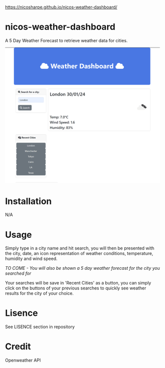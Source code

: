 https://nicosharpe.github.io/nicos-weather-dashboard/

# nicos-weather-dashboard

A 5 Day Weather Forecast to retrieve weather data for cities.

<img src="./images/Screenshot 2024-01-30 225253.png">


# Installation

N/A


# Usage

Simply type in a city name and hit search, you will then be presented with the city, date, an icon representation of weather conditions,  temperature, humidity and wind speed.

*TO COME - You will also be shown a 5 day weather forecast for the city you searched for*

Your searches will be save in 'Recent Cities' as a button, you can simply click on the buttons of your previous searches to quickly see weather results for the city of your choice.


# Lisence

See LISENCE section in repository

# Credit

Openweather API